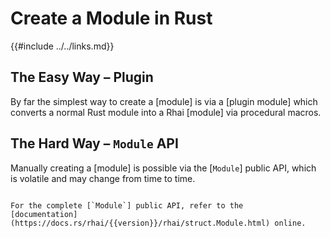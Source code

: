 Create a Module in Rust
=======================

{{#include ../../links.md}}


The Easy Way &ndash; Plugin
---------------------------

By far the simplest way to create a [module] is via a [plugin module]
which converts a normal Rust module into a Rhai [module] via procedural macros.


The Hard Way &ndash; `Module` API
--------------------------------

Manually creating a [module] is possible via the [`Module`] public API, which is volatile and may
change from time to time.

```admonish info "See also"

For the complete [`Module`] public API, refer to the
[documentation](https://docs.rs/rhai/{{version}}/rhai/struct.Module.html) online.
```
